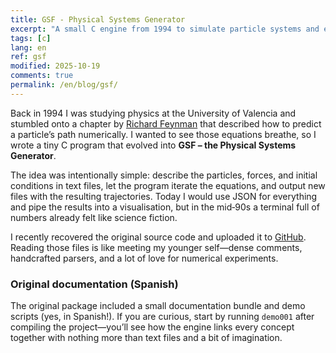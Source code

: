 ```yaml
---
title: GSF - Physical Systems Generator
excerpt: "A small C engine from 1994 to simulate particle systems and explore Feynman's ideas."
tags: [c]
lang: en
ref: gsf
modified: 2025-10-19
comments: true
permalink: /en/blog/gsf/
---
```


Back in 1994 I was studying physics at the University of Valencia and stumbled onto a chapter by [Richard Feynman](https://en.wikipedia.org/wiki/Richard_Feynman) that described how to predict a particle’s path numerically. I wanted to see those equations breathe, so I wrote a tiny C program that evolved into **GSF – the Physical Systems Generator**.

The idea was intentionally simple: describe the particles, forces, and initial conditions in text files, let the program iterate the equations, and output new files with the resulting trajectories. Today I would use JSON for everything and pipe the results into a visualisation, but in the mid‑90s a terminal full of numbers already felt like science fiction.

I recently recovered the original source code and uploaded it to [GitHub](http://github.com/maballesteros/generador-sistemas-fisicos). Reading those files is like meeting my younger self—dense comments, handcrafted parsers, and a lot of love for numerical experiments.

### Original documentation (Spanish)

The original package included a small documentation bundle and demo scripts (yes, in Spanish!). If you are curious, start by running `demo001` after compiling the project—you’ll see how the engine links every concept together with nothing more than text files and a bit of imagination.
